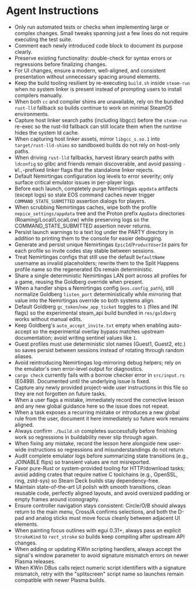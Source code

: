 # Agent Instructions

- Only run automated tests or checks when implementing large or complex changes. Small tweaks spanning just a few lines do not require executing the test suite.
- Comment each newly introduced code block to document its purpose clearly.
- Preserve existing functionality: double-check for syntax errors or regressions before finalizing changes.
- For UI changes, ensure a modern, well-aligned, and consistent presentation without unnecessary spacing around elements.
- Keep the build tooling resilient by re-executing `build.sh` inside `steam-run` when no system linker is present instead of prompting users to install compilers manually.
- When both `cc` and compiler shims are unavailable, rely on the bundled `rust-lld` fallback so builds continue to work on minimal SteamOS environments.
- Capture host linker search paths (including libgcc) before the `steam-run` re-exec so the rust-lld fallback can still locate them when the runtime hides the system ld cache.
- When capturing host linker assets, mirror `libgcc_s.so.1` into `target/rust-lld-shims` so sandboxed builds do not rely on host-only paths.
- When driving `rust-lld` fallbacks, harvest library search paths with `ldconfig` so glibc and friends remain discoverable, and avoid passing `-Wl,`-prefixed linker flags that the standalone linker rejects.
- Default Nemirtingas configuration log levels to error severity; only surface critical emulator issues in per-player logs.
- Before each launch, completely purge Nemirtingas `appdata` artifacts (except logs) so stale EOS command caches never trigger `COMMAND_STATE_SUBMITTED` assertion dialogs for players.
- When scrubbing Nemirtingas caches, wipe both the profile `nepice_settings/appdata` tree and the Proton prefix `AppData` directories (Roaming/Local/LocalLow) while preserving logs so the COMMAND_STATE_SUBMITTED assertion never returns.
- Persist launch warnings to a text log under the PARTY directory in addition to printing them to the console for easier debugging.
- Generate and persist unique Nemirtingas `EpicId`/`ProductUserId` pairs for each profile so invite codes stay stable between sessions.
- Treat Nemirtingas configs that still use the default `DefaultName` username as invalid placeholders; rewrite them to the Split Happens profile name so the regenerated IDs remain deterministic.
- Share a single deterministic Nemirtingas LAN port across all profiles for a game, reusing the Goldberg override when present.
- When a handler ships a Nemirtingas config (`eos.config_path`), still normalize Goldberg `listen_port` deterministically while mirroring that value into the Nemirtingas override so both systems align.
- Default Goldberg `gc_token`/`new_app_ticket` toggles to `1` (files and INI flags) so the experimental steam_api build bundled in `res/goldberg` works without manual edits.
- Keep Goldberg's `auto_accept_invite.txt` empty when enabling auto-accept so the experimental overlay bypass matches upstream documentation; avoid writing sentinel values like `1`.
- Guest profiles must use deterministic slot names (Guest1, Guest2, etc.) so saves persist between sessions instead of rotating through random aliases.
- Avoid reintroducing Nemirtingas log-mirroring debug helpers; rely on the emulator's own error-level output for diagnostics.
- `cargo check` currently fails with a borrow checker error in `src/input.rs` (E0499). Documented until the underlying issue is fixed.
- Capture any newly provided project-wide user instructions in this file so they are not forgotten on future tasks.
- When a user flags a mistake, immediately record the corrective lesson and any new global guidance here so the issue does not repeat.
- When a task exposes a recurring mistake or introduces a new global rule from the user, document it here immediately so future work remains aligned.
- Always confirm `./build.sh` completes successfully before finishing work so regressions in buildability never slip through again.
- When fixing any mistake, record the lesson here alongside new user-wide instructions so regressions and misunderstandings do not return.
- Audit complete emulator logs before summarizing state transitions (e.g., JOINABLE flips) so transient values are not misreported.
- Favor pure-Rust or system-provided tooling for HTTP/download tasks; avoid adding crates that require native C toolchains (e.g., OpenSSL, ring, zstd-sys) so Steam Deck builds stay dependency-free.
- Maintain state-of-the-art UI polish with smooth transitions, clean reusable code, perfectly aligned layouts, and avoid oversized padding or empty frames around iconography.
- Ensure controller navigation stays consistent: Circle/O/B should always return to the main menu, Cross/A confirms selections, and both the D-pad and analog sticks must move focus cleanly between adjacent UI elements.
- When painting focus outlines with egui 0.31+, always pass an explicit `StrokeKind` to `rect_stroke` so builds keep compiling after upstream API changes.
- When adding or updating KWin scripting handlers, always accept the signal's window parameter to avoid signature mismatch errors on newer Plasma releases.
- When KWin DBus calls reject numeric script identifiers with a signature mismatch, retry with the "splitscreen" script name so launches remain compatible with newer Plasma builds.
